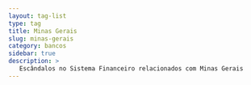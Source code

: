 ```yaml
---
layout: tag-list
type: tag
title: Minas Gerais
slug: minas-gerais
category: bancos
sidebar: true
description: >
   Escândalos no Sistema Financeiro relacionados com Minas Gerais
---
```

